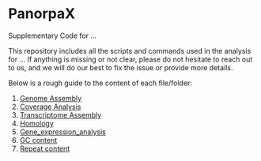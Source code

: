 # PanorpaX
Supplementary Code for ...

This repository includes all the scripts and commands used in the analysis for ... If anything is missing or not clear, please do not hesitate to reach out to us, and we will do our best to fix the issue or provide more details.

Below is a rough guide to the content of each file/folder:

1. [Genome Assembly](https://github.com/ClemLasne/PanorpaX/blob/main/Genome_assembly/genome_assembly_pipeline.md) 
2. [Coverage Analysis](https://github.com/ClemLasne/PanorpaX/blob/main/Coverage_analysis/coverage_pipeline.md)
3. [Transcriptome Assembly](https://github.com/ClemLasne/PanorpaX/blob/main/Transcriptome_assembly/Assembly_pipeline.md)
4. [Homology](https://github.com/ClemLasne/PanorpaX/tree/main/Homology)
5. [Gene_expression_analysis](https://github.com/ClemLasne/PanorpaX/tree/main/Gene_expression_analysis)
6. [GC content](https://github.com/ClemLasne/PanorpaX/blob/main/GC_content/GC_content.md)
7. [Repeat content](https://github.com/ClemLasne/PanorpaX/blob/main/Repeat_content/repeat_content.md) 
